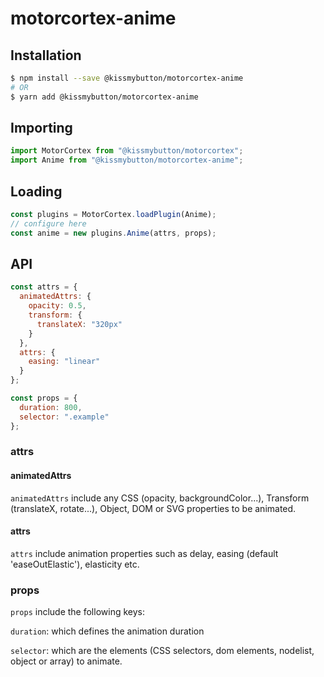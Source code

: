 # motorcortex-anime

## Installation

```bash
$ npm install --save @kissmybutton/motorcortex-anime
# OR
$ yarn add @kissmybutton/motorcortex-anime
```

## Importing

```javascript
import MotorCortex from "@kissmybutton/motorcortex";
import Anime from "@kissmybutton/motorcortex-anime";
```

## Loading

```javascript
const plugins = MotorCortex.loadPlugin(Anime);
// configure here
const anime = new plugins.Anime(attrs, props);
```

## API

```javascript
const attrs = {
  animatedAttrs: {
    opacity: 0.5,
    transform: {
      translateX: "320px"
    }
  },
  attrs: {
    easing: "linear"
  }
};

const props = {
  duration: 800,
  selector: ".example"
};
```

### attrs

#### animatedAttrs

`animatedAttrs` include any CSS (opacity, backgroundColor...), Transform (translateX, rotate...), Object, DOM or SVG properties to be animated.

#### attrs

`attrs` include animation properties such as delay, easing (default 'easeOutElastic'), elasticity etc.

### props

`props` include the following keys:

`duration`: which defines the animation duration

`selector`: which are the elements (CSS selectors, dom elements, nodelist, object or array) to animate.
